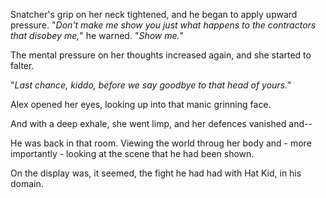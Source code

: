 Snatcher's grip on her neck tightened, and he began to apply upward pressure. "*Don't make me show you just what happens to the contractors that disobey me,*" he warned. "*Show me.*"

The mental pressure on her thoughts increased again, and she started to falter.

"*Last chance, kiddo, before we say goodbye to that head of yours.*"

Alex opened her eyes, looking up into that manic grinning face.

And with a deep exhale, she went limp, and her defences vanished and--

He was back in that room. Viewing the world throug her body and - more importantly - looking at the scene that he had been shown.

On the display was, it seemed, the fight he had had with Hat Kid, in his domain.
